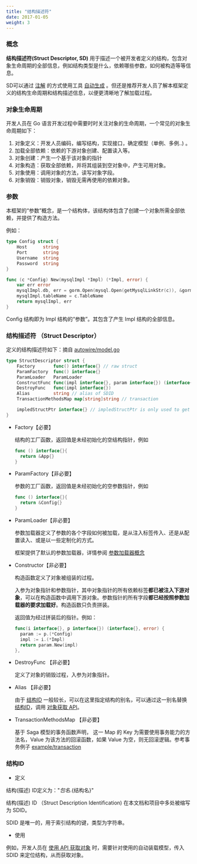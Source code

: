 ```yaml
---
title: "结构描述符"
date: 2017-01-05
weight: 3
---
```


### 概念

**结构描述符(Struct Descriptor, SD)** 用于描述一个被开发者定义的结构，包含对象生命周期的全部信息，例如结构类型是什么，依赖哪些参数，如何被构造等等信息。

SD可以通过 [注解](/docs/concept/ioc/annotation) 的方式使用工具 [自动生成](/docs/reference/iocli/#结构注解与sdcndocsconceptsd代码生成) 。但还是推荐开发人员了解本框架定义的结构生命周期和结构描述信息，以便更清晰地了解加载过程。

### 对象生命周期

开发人员在 Go 语言开发过程中需要时时关注对象的生命周期，一个常见的对象生命周期如下：

1. 对象定义：开发人员编码，编写结构，实现接口，确定模型（单例、多例..) 。
2. 加载全部依赖：依赖的下游对象创建、配置读入等。
3. 对象创建：产生一个基于该对象的指针
4. 对象构造：获取全部依赖，并将其组装到空对象中，产生可用对象。
5. 对象使用：调用对象的方法，读写对象字段。
6. 对象销毁：销毁对象，销毁无需再使用的依赖对象。

### 参数

本框架的“参数”概念，是一个结构体，该结构体包含了创建一个对象所需全部依赖，并提供了构造方法。

例如：

```go
type Config struct {
	Host      string
	Port      string
	Username  string
	Password  string
}

func (c *Config) New(mysqlImpl *Impl) (*Impl, error) {
	var err error
	mysqlImpl.db, err = gorm.Open(mysql.Open(getMysqlLinkStr(c)), &gorm.Config{})
	mysqlImpl.tableName = c.TableName
	return mysqlImpl, err
}
```

Config 结构即为 Impl 结构的“参数”。其包含了产生 Impl 结构的全部信息。

### 结构描述符 （Struct Descriptor）

定义的结构描述符如下：摘自 [autowire/model.go](https://github.com/alibaba/IOC-golang/blob/master/autowire/model.go#L86)

```go
type StructDescriptor struct {
	Factory       func() interface{} // raw struct
	ParamFactory  func() interface{}
	ParamLoader   ParamLoader
	ConstructFunc func(impl interface{}, param interface{}) (interface{}, error) 
	DestroyFunc   func(impl interface{})
	Alias         string // alias of SDID
	TransactionMethodsMap map[string]string // transaction

	impledStructPtr interface{} // impledStructPtr is only used to get name
}
```


- Factory【必要】

  结构的工厂函数，返回值是未经初始化的空结构指针，例如 

  ```go
  func () interface{}{
  	return &App{}
  }
  ```

- ParamFactory【非必要】

  参数的工厂函数，返回值是未经初始化的空参数指针，例如 

  ```go
  func () interface{}{
  	return &Config{}
  }
  ```

- ParamLoader【非必要】

  参数加载器定义了参数的各个字段如何被加载，是从注入标签传入、还是从配置读入、或是以一些定制化的方式。

  框架提供了默认的参数加载器，详情参阅 [参数加载器概念](/cn/docs/concept/param_loader) 

- Constructor【非必要】

  构造函数定义了对象被组装的过程。

  入参为对象指针和参数指针，其中对象指针的所有依赖标签**都已被注入下游对象**，可以在构造函数中调用下游对象。参数指针的所有字段**都已经按照参数加载器的要求加载好**。构造函数只负责拼装。

  返回值为经过拼装后的指针。例如：

  ```go
  func(i interface{}, p interface{}) (interface{}, error) {
    param := p.(*Config)
    impl := i.(*Impl)
    return param.New(impl)
  },
  ```

- DestroyFunc 【非必要】

  定义了对象的销毁过程，入参为对象指针。

- Alias 【非必要】

  由于 [结构ID](/docs/concept/ioc/sd/#结构id) 一般较长，可以在这里指定结构的别名，可以通过这一别名替换 [结构ID](3/docs/concept/ioc/sd/#结构id)，调用 [对象获取 API](/docs/examples/di/api/)。

- TransactionMethodsMap 【非必要】

  基于 Saga 模型的事务函数声明， 这一 Map 的 Key 为需要使用事务能力的方法名，Value 为该方法的回滚函数，如果 Value 为空，则无回滚逻辑。参考事务例子 [example/transaction](https://github.com/alibaba/IOC-golang/tree/master/example/aop/transaction)

### 结构ID

- 定义

结构(描述) ID定义为："${包名}.${结构名}"

结构(描述) ID （Struct Description Identification) 在本文档和项目中多处被缩写为 SDID。

SDID 是唯一的，用于索引结构的键，类型为字符串。


- 使用

例如，开发人员在 [使用 API 获取对象](/docs/examples/di/api/) 时，需要针对使用的自动装载模型，传入 SDID 来定位结构，从而获取对象。

